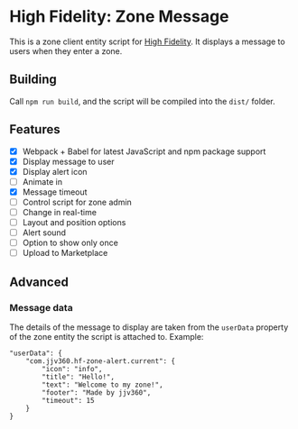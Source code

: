 # High Fidelity: Zone Message

This is a zone client entity script for [High Fidelity](https://highfidelity.com).
It displays a message to users when they enter a zone.

## Building

Call `npm run build`, and the script will be compiled into the `dist/` folder.

## Features

 - [x] Webpack + Babel for latest JavaScript and npm package support
 - [x] Display message to user
 - [x] Display alert icon
 - [ ] Animate in
 - [x] Message timeout
 - [ ] Control script for zone admin
 - [ ] Change in real-time
 - [ ] Layout and position options
 - [ ] Alert sound
 - [ ] Option to show only once
 - [ ] Upload to Marketplace

## Advanced

### Message data

The details of the message to display are taken from the `userData` property of the
zone entity the script is attached to. Example:

```
"userData": {
    "com.jjv360.hf-zone-alert.current": {
        "icon": "info",
        "title": "Hello!",
        "text": "Welcome to my zone!",
        "footer": "Made by jjv360",
        "timeout": 15
    }
}
```

